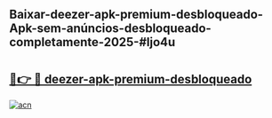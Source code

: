 ## Baixar-deezer-apk-premium-desbloqueado-Apk-sem-anúncios-desbloqueado-completamente-2025-#ljo4u

# <h2><a href="https://ainizakaria.my?title=deezer-apk-premium-desbloqueado&ref=20M">🔗👉 🔴 deezer-apk-premium-desbloqueado</a></h2>

[![acn](https://github.com/user-attachments/assets/0f9c940e-d8b0-45ae-aac7-cd30a18b3e1c)](https://ainizakaria.my?title=deezer-apk-premium-desbloqueado&ref=20M)

